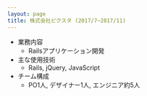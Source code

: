 ```yaml
---
layout: page
title: 株式会社ピクスタ (2017/7~2017/11)
---
```


- 業務内容
  - Railsアプリケーション開発
- 主な使用技術
  - Rails, jQuery, JavaScript
- チーム構成
  - PO1人, デザイナー1人, エンジニア約5人
